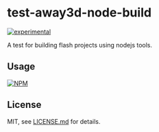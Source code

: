 # test-away3d-node-build

[![experimental](http://badges.github.io/stability-badges/dist/experimental.svg)](http://github.com/badges/stability-badges)

A test for building flash projects using nodejs tools.

## Usage

[![NPM](https://nodei.co/npm/test-away3d-node-build.png)](https://nodei.co/npm/test-away3d-node-build/)

## License

MIT, see [LICENSE.md](http://github.com/bunnybones1/test-away3d-node-build/blob/master/LICENSE.md) for details.
